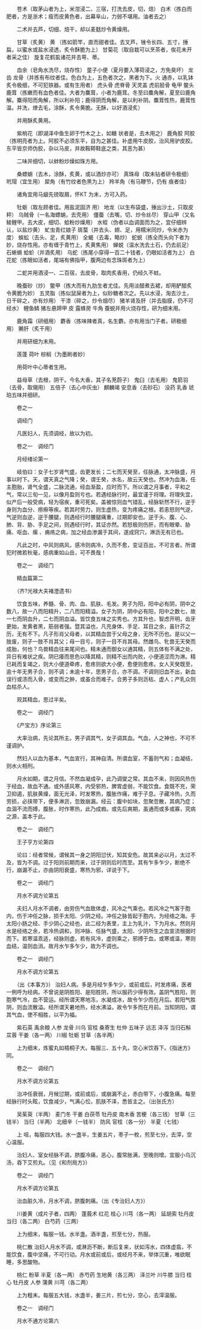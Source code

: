 <!-- { "loadSidebar": true } -->
　　苍术（取茅山者为上，米泔浸二、三宿，打洗去皮，切，焙） 白术（拣白而肥者，方是浙术；瘦而皮黄色者，出幕阜山，力弱不堪用。油者去之）

　　二术并去芦，切细、焙干，却以麦麸炒令黄燥用。

　　甘草（炙黄） 黄 （拣如箭竿，直而甜者佳。去叉芦，锉令长四、五寸，捶扁，以蜜水或盐水浸透，炙令酥脆为上） 甘菊花（取自栽可以烹茶者，俟花未开者采之佳） 旋复花鹤虱诸花并去萼、蒂。

　　血余（皂角水洗尽，烧存性） 童子小便（夏月要入薄荷浸之，方免臭坏） 龙齿 龙骨（并拣有布纹者佳。色白为上，五色者次之，黑者为下。火 通赤，以乳钵炙令极细，不可犯铁器。或有生用者） 虎头骨 虎脊骨 天灵盖 虎前胫骨 龟甲 鳖头 鹿茸（拣嫩而有血色者佳。大者为麋茸，小者为鹿茸。冬至曰麋角解，夏至曰鹿角解。麋得阳而角解，所以利补阳；鹿得阴而角解，是以利补阴。麋茸性热，鹿茸性温。并洗，燎去毛，涂酥，炙令黄脆。无酥，以好酒浸炙）

　　并用酥炙黄用。

　　紫梢花（即湖泽中鱼生卵于竹木之上，如糖 状者是，去木用之） 鹿角胶 阿胶（拣明亮者为上。阿胶不必须东平，自为之甚佳。补虚用牛皮胶，治风用驴皮胶。东平皆京师伪胶，杂以马皮，并故鞍鞯鞋底之类，其恶为甚）

　　二味并细切，以蚌粉炒燥如珠方用。

　　桑螵蛸（去木，涂酥，炙黄，或以酒炒亦可） 真珠母（取未钻者研令极细） 玳瑁（宜生用） 犀角（有竹纹者色黑为上） 羚羊角（有马鞭节，仍有 痕者佳）

　　诸角宜用马龈先镑取屑，怀KT 为末，方可入药。

　　牡蛎（取左顾者佳。用盐泥固济 用） 地龙（以生布袋盛，捶出沙土，只取皮秤） 乌贼骨（一名海螵蛸，去壳用） 僵蚕（去嘴，切、炒令丝尽） 穿山甲（又名鲮鲤甲。去大皮，细切、蛤粉炒燥用） 水蛭（伪者以血调面而为之，宜仔细辨认，以盐炒黄） 虻虫青红娘子 斑蝥（并去头、翅、足，用糯米同炒，令米赤为度） 蜈蚣（去头、足，炙黄用） 全蝎（去毒，略炒） 蛇蜕（拣全而头向下者为妙，烧存性用。亦有缠于青竹上，炙黄焦用） 蝉蜕（温水洗去土石，仍去前足） 石蜥蜴 蛤蚧（并酒炙用） 乌蛇（拣尾小穿得一百二十钱者，仍眼如活者为上） 白花蛇（拣眼如活者，尾端有佛指甲，腹两边有念珠斑者为上）

　　二蛇并用酒浸一、二百宿，去皮骨，取肉炙香用，仍经久不蛀。

　　晚蚕砂（炒） 鳖甲（拣大而有九肋生者尤佳。先用淡醋煮去裙，却用酽醋炙令黄脆为妙） 五灵脂（拣似鼠屎者为上，似砂糖者次之。先以水浸，淘去沙土，日干碎之，亦有炒用） 干漆（碎之，炒令烟尽） 猪羊肾及肝（并去脂膜，仍不可经水） 鲤鱼鳞 猪左悬蹄甲 皮 露蜂房 牛角 蚕蜕并用火烧存性，研为细末用。

　　鹿角霜（研细用） 麝香（拣味辣者真，名生麝。亦有用当门子者。研极细用） 獭肝（炙干用）

　　并用研细为末用。

　　莲蓬 荷叶 棕榈（为墨刷者妙）

　　用荷叶中心蒂者生用。

　　益母草（去根，阴干。今名大香，其子名茺蔚子） 鬼臼（去毛用） 鬼箭羽（去骨，取翎用） 五倍子（去心中灰虫） 麒麟竭 安息香（去砂石） 没药 乳香 琥珀五味并细研。

　　卷之一

　　调经门

　　凡医妇人，先须调经，故以为初。

　　卷之一　调经门

　　月经绪论第一

　　岐伯曰：女子七岁肾气盛，齿更发长；二七而天癸至，任脉通，太冲脉盛，月事以时下。天，谓天真之气降；癸，谓壬癸，水名，故云天癸也。然冲为血海，任主胞胎，肾气全盛，二脉流通，经血渐盈，应时而下。所以谓之月事者，平和之气，常以三旬一见，以像月盈则亏也。若遇经脉行时，最宜谨于将理。将理失宜，似产后一般受病，轻为宿疾，重可死矣。盖被惊则血气错乱，经脉斩然不行，逆于身则为血分、痨瘵等疾。若其时劳力，则生虚热，变为疼痛之根。若恚怒则气逆，气逆则血逆，逆于腰腿，则遇经行时腰腿痛重，过期即安也。逆于头、腹、心、肺、背、胁、手足之间，则遇经行时，其证亦然。若怒极则伤肝，而有眼晕、胁痛、呕血、瘰 、痈疡之病，加之经血渗漏于其间，遂成窍穴，淋沥无有已也。

　　凡此之时，中风则病风，感冷则病冷，久而不愈，变证百出，不可言者。所谓犯时微若秋毫，感病重如山岳，可不畏哉！

　　卷之一　调经门

　　精血篇第二

　　（齐?光禄大夫褚澄遗书）

　　饮食五味，养髓、骨、肉、血、肌肤、毛发。男子为阳，阳中必有阴，阴中之数八，故一八而阳精升，二八而阳精溢。女子为阴，阴中必有阳，阳中之数七，故一七而阴血升，二七而阴血溢。皆饮食五味之实秀也。方其升也，智虑开明，齿牙更始，发黄者黑，筋弱者强。暨其溢也，凡充身体、手足、耳目之余，虽针芥之历，无有不下。凡子形肖父母者，以其精血尝于父母之身，无所不历也。是以父一肢废，则子一肢不肖其父；母一目亏，则子一目不肖其母。然雌鸟、牝兽无天癸而成胎，何也？鸟兽精血往来尾间也。精未通而御女以通其精，则五体有不满之处，异日有难状之疾。阴已痿而思色以降其精，则精不出而内败，小便道涩而为淋。精已耗而复竭之，则大小便道牵疼，愈疼则欲大小便，愈便则愈疼。女人天癸既至，逾十年无男子合，则不调；未逾十年，思男子合，亦不调。不调则旧血不出，新血误行或渍而入骨，或变而之肿，或虽合而难子。合男子多则沥枯、虚人；产乳众则血枯杀人。

　　观其精血，思过半矣。

　　卷之一　调经门

　　《产宝方》序论第三

　　大率治病，先论其所主。男子调其气，女子调其血。气血，人之神也，不可不谨调护。

　　然妇人以血为基本，气血宣行，其神自清。所谓血室，不蓄则气和；血凝结，则水火相刑。

　　月水如期，谓之月信。不然血凝成孕，此乃调燮之常。其血不来，则因风热伤于经血，故血不通。或外感风寒，内受邪热，脾胃虚弱，不能饮食。食既不充，荣卫抑遏，肌肤黄燥，面无光泽，时发寒热，腹胀作痛，难于子息。子藏冷热，久而劳损，必挟带下，便多淋沥，忽致崩漏。经云：腹中如块，忽聚忽散，其病乃症；血涸不流而搏，腹胀，时作寒热，此乃成瘕。或先后爽期，虽通而或多或寡，究病之源，盖本于此。

　　卷之一　调经门

　　王子亨方论第四

　　论曰：经者常候，谓候其一身之阴阳愆伏，知其安危。故其来必以月，太过不及，皆为不调。过于阳则前期而来，过于阴则后时而至。其有乍多乍少，断绝不行，崩漏不止，亦由阴阳衰盛，寒热为邪，详说于下。

　　卷之一　调经门

　　月水不调方论第五

　　夫妇人月水不调者，由劳伤气血致体虚，风冷之气乘也。若风冷之气客于胞内，伤于冲任之脉，损手太阳、少阴之经。冲任之脉皆起于胞内，为经络之海。手太阳小肠之经、手少阴心之经也，此二经为表里，主上为乳汁，下为月水。然则月水是经络之余，若冷热调和，则冲脉、任脉气盛，太阳、少阴所生之血宣流根据时而下。若寒温乖适，经脉则虚。若有风冷，虚则乘之，邪搏于血，或寒或温，寒则血结，温则血消。故月水乍多乍少，故为不调也。

　　卷之一　调经门

　　月水不调方论第五

　　（出《本事方》） 治妇人病。多是月经乍多乍少，或前或后，时发疼痛，医者一例呼为经病。不曾说是阴胜阳、是阳胜阴，所以服药少得有效。盖阴气胜阳，则胞寒气冷，血不营运。经所谓天寒地冻，水凝成冰，故令乍少而在月后。若阳气胜阴，则血流散溢。经所谓天暑地热，经水沸溢，故令乍多而在月前。当知阴阳，谓其气血，使不相胜，以平为福。

　　紫石英 禹余粮 人参 龙骨 川乌 官桂 桑寄生 杜仲 五味子 远志 泽泻 当归石斛 苁蓉 干姜（各一两） 川椒 牡蛎 甘草（各半两）

　　上为细末，炼蜜丸如梧桐子大。每服三、五十丸，空心米饮吞下。《指迷方》同。

　　卷之一　调经门

　　月水不调方论第五

　　治冲任衰弱，月候愆期，或前或后，或崩漏不止，赤白带下，小腹急痛。每至经脉行时头眩，饮食减少，气满心忪，肌肤不泽，悉皆主之。（出张氏方）

　　吴茱萸（半两） 麦门冬 干姜 白茯苓 牡丹皮 南木香 苦梗（各三钱） 甘草（三钱半） 当归（半两） 北细辛（一钱半） 防风 官桂（各一分） 半夏（七钱）

　　上 咀，每服四大钱。水一盏半，生姜五片，枣子一枚，煎至七分，去滓，空心温服。

　　治妇人、室女经脉不调，脐腹冷痛，恶心，腹常胀满，至晚则增。宜服小乌沉汤，吞下艾煎丸。（见《和剂局方》）

　　卷之一　调经门

　　月水不调方论第五

　　治血脏久冷，月水不调，脐腹刺痛。（出《专治妇人方》）

　　川姜黄（成片子者，四两） 蓬莪术 红花 桂心 川芎（各一两） 延胡索 牡丹皮 当归（各二两） 白芍药（三两）

　　上为细末，每服一钱。水半盏。酒半盏，煎至七分，热服。

　　桃仁散 治妇人月水不调，或淋沥不断，断后复来，状如泻水，四体虚翕，不能饮食，腹中坚痛，不可行动。月水或前或后，或经月不来，举体沉重，唯欲眠睡，多思酸物。

　　桃仁 粉草 半夏（各一两） 赤芍药 生地黄（各三两） 泽兰叶 川牛膝 当归 桂心 牡丹皮 人参 蒲黄 川芎（各二两）

　　上为粗末。每服五大钱，水盏半，姜三片，煎七分，空心，去滓温服。

　　卷之一　调经门

　　月水不通方论第六

